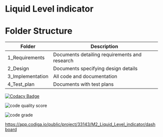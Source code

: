 # Liquid Level indicator

# Folder Structure

Folder | Description
------ | -----------
1_Requirements | Documents detailing requirements and research
2_Design | Documents specifying design details
3_Implementation | All code and documentation
4_Test_plan | Documents with test plans

[![Codacy Badge](https://app.codacy.com/project/badge/Grade/ccdb81aecf0f4708896daed831b1bea6)](https://www.codacy.com/gh/Bhavani-24/M2_Liquid_Level_indicator/dashboard?utm_source=github.com&amp;utm_medium=referral&amp;utm_content=Bhavani-24/M2_Liquid_Level_indicator&amp;utm_campaign=Badge_Grade)

![code quality score](https://api.codiga.io/project/33143/score/svg)

![code grade](https://api.codiga.io/project/33143/status/svg)

https://app.codiga.io/public/project/33143/M2_Liquid_Level_indicator/dashboard
